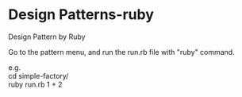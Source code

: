Design Patterns-ruby
===================

Design Pattern by Ruby

Go to the pattern menu, and run the run.rb file with "ruby" command.

e.g.        
cd simple-factory/          
ruby run.rb 1 + 2           
